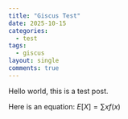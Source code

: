 ```yaml
---
title: "Giscus Test"
date: 2025-10-15
categories:
  - test
tags:
  - giscus
layout: single
comments: true
---
```

Hello world, this is a test post.

Here is an equation: $E[X] = \sum x f(x)$
